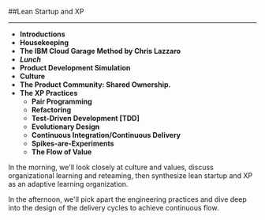 <!-- .slide: data-background="resources/footer.svg" data-background-size="contain" data-background-position="bottom"  -->

##Lean Startup and XP
- - -
* **Introductions**  <!-- .element: style="color:#e0dfe4" -->
* **Housekeeping**  <!-- .element: style="color:#e0dfe4" -->
* **The IBM Cloud Garage Method by Chris Lazzaro**  <!-- .element: style="color:#e0dfe4" -->
* _**Lunch**_ <!-- .element: style="color:#5cab3d" -->
* **Product Development Simulation**
* **Culture**  <!-- .element: style="color:#e0dfe4" -->
* **The Product Community:  Shared Ownership.**  <!-- .element: style="color:#e0dfe4" -->
* **The XP Practices**  <!-- .element: style="color:#e0dfe4" -->
  * **Pair Programming**  <!-- .element: style="color:#e0dfe4" -->
  * **Refactoring**  <!-- .element: style="color:#e0dfe4" -->
  * **Test-Driven Development [TDD]**  <!-- .element: style="color:#e0dfe4" -->
  * **Evolutionary Design**  <!-- .element: style="color:#e0dfe4" -->
  * **Continuous Integration/Continuous Delivery**  <!-- .element: style="color:#e0dfe4" -->
  * **Spikes-are-Experiments**  <!-- .element: style="color:#e0dfe4" -->
  * **The Flow of Value**  <!-- .element: style="color:#e0dfe4" -->

<aside class="notes">
  <p>
  In the morning, we'll look closely at culture and values, discuss organizational
  learning and reteaming, then synthesize lean startup and XP as an adaptive
  learning organization.
  </p>
  <p>
  In the afternoon, we'll pick apart the engineering practices and dive deep into
  the design of the delivery cycles to achieve continuous flow.
  </p>
</aside>
